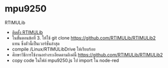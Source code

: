 # mpu9250
RTIMULib
* [ติดตั้ง RTIMULib](http://blog.robots.in.th/2017/07/rtimulib-mpu9250-raspberry-pi-3.html)
* ในขั้นตอนข้อที่ 3. ให้ใช้ git clone https://github.com/RTIMULib/RTIMULib2 แทน ซึ่งตัวนี้เป็นเวอร์ชั่นล่าสุด
* compile /Linux/RTIMULibDrive ให้เรียบร้อย
* ศึกษาวิธีการใช้งานอย่างระเอียดตามลิงค์นี้ https://github.com/RTIMULib/RTIMULib2
* copy code ในไฟล์ mpu9250.js ไป import ใน node-red 
